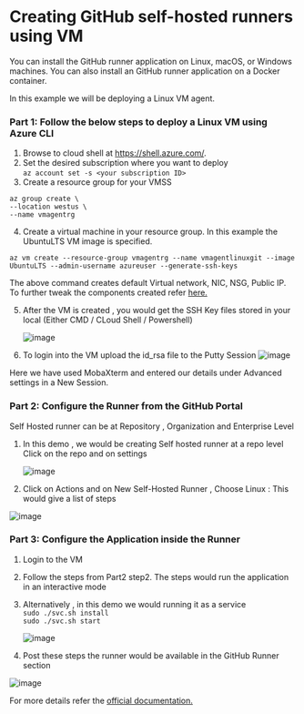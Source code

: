 


# Creating GitHub self-hosted runners using VM

You can install the GitHub runner application on Linux, macOS, or Windows machines. You can also install an  GitHub runner application on a Docker container.

In this example we will be deploying a Linux VM agent.

### Part 1: Follow the below steps to deploy a Linux VM  using Azure CLI

1) Browse to cloud shell at https://shell.azure.com/.
2) Set the desired subscription where you want to deploy </br>
`az account set -s <your subscription ID>`
3) Create a resource group for your VMSS </br>
```
az group create \
--location westus \
--name vmagentrg
```
4) Create a virtual machine in your resource group. In this example the UbuntuLTS VM image is specified.</br>
```
az vm create --resource-group vmagentrg --name vmagentlinuxgit --image UbuntuLTS --admin-username azureuser --generate-ssh-keys
```
The above command creates  default Virtual network, NIC, NSG, Public IP.
To further tweak the components created refer <a href='https://docs.microsoft.com/en-us/azure/virtual-machines/linux/quick-create-cli'>here.</a>

5) After the VM is created , you would get the SSH Key files stored in your local (Either CMD / CLoud Shell / Powershell) 

     ![image](https://user-images.githubusercontent.com/94544313/153742532-5c49040b-5f74-43e3-85cd-f24dd8ca876d.png)
     
6) To login into the VM upload the id_rsa file to the Putty Session
     ![image](https://user-images.githubusercontent.com/94544313/153747721-73f4458e-7e09-4f28-a967-e3607ed2ed6e.png)
     
Here we have used MobaXterm and entered our details under Advanced settings in a New Session.

### Part 2: Configure the Runner from the GitHub Portal
 Self Hosted runner can be at Repository , Organization and Enterprise Level
 1) In this demo , we would be creating Self hosted runner at a repo level </br>
    Click on the repo and on settings
    
    ![image](https://user-images.githubusercontent.com/94544313/153846106-35cc3619-b1e9-46d4-86a0-94a2f332e9e3.png)
 
 2) Click on Actions and on New Self-Hosted Runner , Choose Linux : This would give a list of steps

   ![image](https://user-images.githubusercontent.com/94544313/153846629-8e376f5b-9285-4bac-a4f5-359cc6ace8f4.png)  
 
 ### Part 3: Configure the Application inside the Runner
 
 1) Login to the VM
 2) Follow the steps from Part2 step2. The steps would run the application in an interactive mode</br>
 3) Alternatively , in this demo we would running it as a service </br>
   `sudo ./svc.sh install` </br>
   `sudo ./svc.sh start` </br>
   
     ![image](https://user-images.githubusercontent.com/94544313/153847551-47ac2657-cbbb-4c58-a22c-fc55cc9f9dd4.png)
     
 4) Post these steps the runner would be available in the GitHub Runner section

 ![image](https://user-images.githubusercontent.com/94544313/153847748-651d411c-5f4d-4c18-9bfa-122edc4bc5e7.png)   
  

For more details refer the <a href='</a>https://docs.github.com/en/actions/hosting-your-own-runners/adding-self-hosted-runners'>official documentation.</a>





